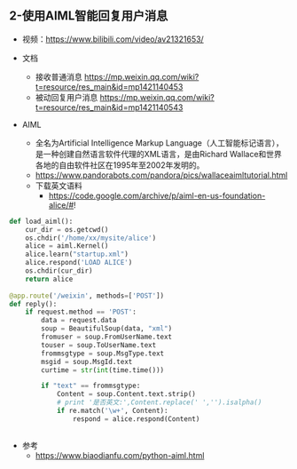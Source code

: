 ## 2-使用AIML智能回复用户消息

- 视频：https://www.bilibili.com/video/av21321653/

- 文档 
    - 接收普通消息 https://mp.weixin.qq.com/wiki?t=resource/res_main&id=mp1421140453
    - 被动回复用户消息 https://mp.weixin.qq.com/wiki?t=resource/res_main&id=mp1421140543
- AIML
    - 全名为Artificial Intelligence Markup Language（人工智能标记语言），是一种创建自然语言软件代理的XML语言，是由Richard Wallace和世界各地的自由软件社区在1995年至2002年发明的。
    - https://www.pandorabots.com/pandora/pics/wallaceaimltutorial.html
    - 下载英文语料
        - https://code.google.com/archive/p/aiml-en-us-foundation-alice/#!
```python
def load_aiml():
    cur_dir = os.getcwd()
    os.chdir('/home/xx/mysite/alice')
    alice = aiml.Kernel()
    alice.learn("startup.xml")
    alice.respond('LOAD ALICE')
    os.chdir(cur_dir)
    return alice
    
@app.route('/weixin', methods=['POST'])
def reply():
    if request.method == 'POST':
        data = request.data
        soup = BeautifulSoup(data, "xml")
        fromuser = soup.FromUserName.text
        touser = soup.ToUserName.text
        frommsgtype = soup.MsgType.text
        msgid = soup.MsgId.text
        curtime = str(int(time.time()))

        if "text" == frommsgtype:
            Content = soup.Content.text.strip()
            # print '是否英文:',Content.replace(' ','').isalpha()
            if re.match('\w+', Content):
                respond = alice.respond(Content)
    
```        
- 参考
    - https://www.biaodianfu.com/python-aiml.html